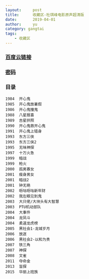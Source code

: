 ```yaml
---
layout:     post
title:      收藏区-杜琪峰电影原声超清版
date:       2019-04-01
author:     yu
category: gangtai
tags:
    - 收藏区
---
```


### [百度云链接](https://mubu.com/doc/Bvlzg-VDf1)
### [密码](https://www.510ka.com/details/0F6XPDL3)
### 目录
```
1984  开心鬼  
1985  开心鬼放暑假  
1986  开心鬼撞鬼  
1988  八星报喜  
1989  吉星拱照  
1990  开心鬼救开心鬼  
1991  开心鬼上错身  
1993  东方三侠
1993  东方三侠2
1995  无味神探  
1997  十万火急  
1999  暗战  
1999  枪火  
2000  孤男寡女  
2001  瘦身男女  
2001  暗战2  
2001  钟无艳  
2002  呖咕呖咕新年财  
2002  我左眼见到鬼  
2003  大只佬/大块头有大智慧  
2003  PTU机动部队  
2004  大事件  
2004  龙凤斗  
2004  柔道龙虎榜
2005  黑社会1-龙城岁月  
2006  放逐  
2006  黑社会2-以和为贵  
2007  铁三角  
2007  神探  
2008  文雀  
2011  夺命金  
2013  盲探  
2015  华丽上班族
```
